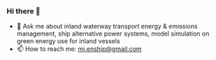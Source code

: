 ### Hi there 👋

- 💬 Ask me about inland waterway transport energy & emissions management, ship alternative power systems, model simulation on green energy use for inland vessels
- 📫 How to reach me: mj.enship@gmail.com

